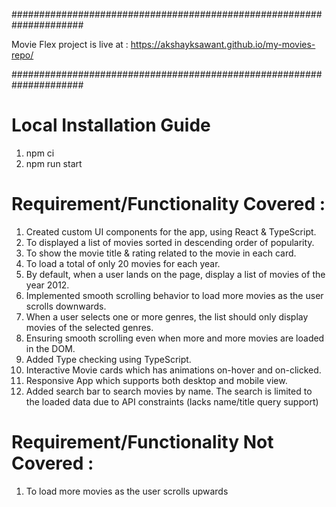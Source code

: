 #####################################################################

Movie Flex project is live at :
https://akshayksawant.github.io/my-movies-repo/

#####################################################################

# Local Installation Guide

1. npm ci
2. npm run start

# Requirement/Functionality Covered :

1. Created custom UI components for the app, using React & TypeScript.
2. To displayed a list of movies sorted in descending order of popularity.
3. To show the movie title & rating related to the movie in each card.
4. To load a total of only 20 movies for each year.
5. By default, when a user lands on the page, display a list of movies of the year 2012.
6. Implemented smooth scrolling behavior to load more movies as the user scrolls downwards.
7. When a user selects one or more genres, the list should only display movies of the selected genres.
8. Ensuring smooth scrolling even when more and more movies are loaded in the DOM.
9. Added Type checking using TypeScript.
10. Interactive Movie cards which has animations on-hover and on-clicked.
11. Responsive App which supports both desktop and mobile view.
12. Added search bar to search movies by name. The search is limited to the loaded data due to API constraints (lacks name/title query support)

# Requirement/Functionality Not Covered :

1. To load more movies as the user scrolls upwards
